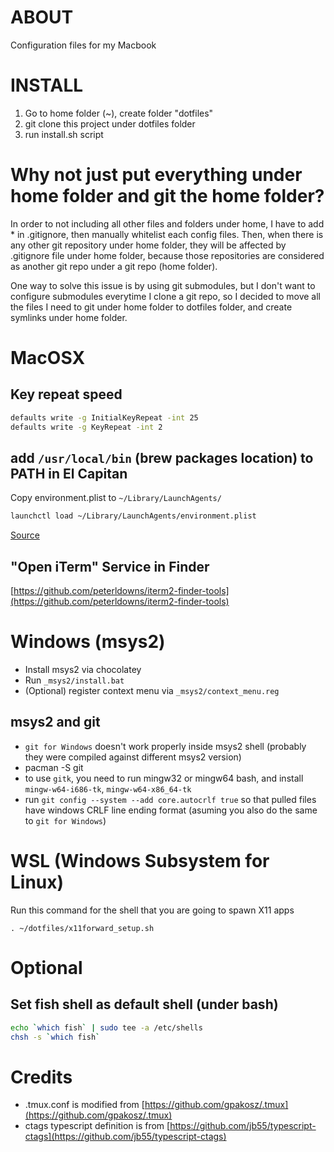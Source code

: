 
# ABOUT
Configuration files for my Macbook

# INSTALL
1. Go to home folder (~), create folder "dotfiles"
2. git clone this project under dotfiles folder
3. run install.sh script

# Why not just put everything under home folder and git the home folder?
In order to not including all other files and folders under home, I have to add * in .gitignore, then manually whitelist each config files. Then, when there is any other git repository under home folder, they will be affected by .gitignore file under home folder, because those repositories are considered as another git repo under a git repo (home folder).

One way to solve this issue is by using git submodules, but I don't want to configure submodules everytime I clone a git repo, so I decided to move all the files I need to git under home folder to dotfiles folder, and create symlinks under home folder.

# MacOSX
## Key repeat speed
```sh
defaults write -g InitialKeyRepeat -int 25
defaults write -g KeyRepeat -int 2
```

## add `/usr/local/bin` (brew packages location) to PATH in El Capitan
Copy environment.plist to `~/Library/LaunchAgents/`
```sh
launchctl load ~/Library/LaunchAgents/environment.plist
```
[Source](http://stackoverflow.com/questions/25385934/setting-environment-variables-via-launchd-conf-no-longer-works-in-os-x-yosemite)

## "Open iTerm" Service in Finder
[https://github.com/peterldowns/iterm2-finder-tools](https://github.com/peterldowns/iterm2-finder-tools)

# Windows (msys2)
- Install msys2 via chocolatey
- Run `_msys2/install.bat`
- (Optional) register context menu via `_msys2/context_menu.reg`

## msys2 and git
- `git for Windows` doesn't work properly inside msys2 shell (probably they were compiled against different msys2 version)
- pacman -S git
- to use `gitk`, you need to run mingw32 or mingw64 bash, and install `mingw-w64-i686-tk`, `mingw-w64-x86_64-tk`
- run `git config --system --add core.autocrlf true` so that pulled files have windows CRLF line ending format (asuming you also do the same to `git for Windows`)

# WSL (Windows Subsystem for Linux)
Run this command for the shell that you are going to spawn X11 apps
```
. ~/dotfiles/x11forward_setup.sh
```

# Optional
## Set fish shell as default shell (under bash)
```sh
echo `which fish` | sudo tee -a /etc/shells
chsh -s `which fish`
```

# Credits
- .tmux.conf is modified from [https://github.com/gpakosz/.tmux](https://github.com/gpakosz/.tmux)
- ctags typescript definition is from [https://github.com/jb55/typescript-ctags](https://github.com/jb55/typescript-ctags)
